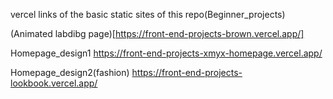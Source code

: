 vercel links of the basic static sites of this repo(Beginner_projects)

(Animated labdibg page)[https://front-end-projects-brown.vercel.app/]

Homepage_design1
  https://front-end-projects-xmyx-homepage.vercel.app/

Homepage_design2(fashion)
  https://front-end-projects-lookbook.vercel.app/
